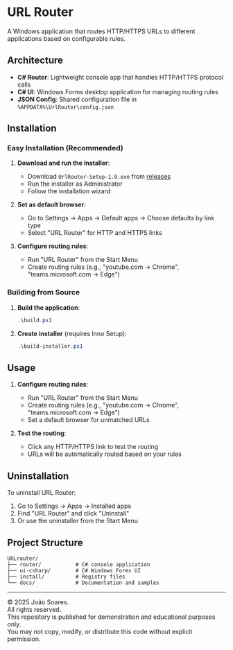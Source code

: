 # URL Router

A Windows application that routes HTTP/HTTPS URLs to different applications based on configurable rules.

## Architecture

- **C# Router**: Lightweight console app that handles HTTP/HTTPS protocol calls
- **C# UI**: Windows Forms desktop application for managing routing rules
- **JSON Config**: Shared configuration file in `%APPDATA%\UrlRouter\config.json`

## Installation

### Easy Installation (Recommended)

1. **Download and run the installer**:
   - Download `UrlRouter-Setup-1.0.exe` from [releases](https://github.com/Morthor/url_router/releases/tag/1.0)
   - Run the installer as Administrator
   - Follow the installation wizard

2. **Set as default browser**:
   - Go to Settings → Apps → Default apps → Choose defaults by link type
   - Select "URL Router" for HTTP and HTTPS links

3. **Configure routing rules**:
   - Run "URL Router" from the Start Menu
   - Create routing rules (e.g., "youtube.com → Chrome", "teams.microsoft.com → Edge")

### Building from Source

1. **Build the application**:
   ```powershell
   .\build.ps1
   ```

2. **Create installer** (requires Inno Setup):
   ```powershell
   .\build-installer.ps1
   ```

## Usage

1. **Configure routing rules**:
   - Run "URL Router" from the Start Menu
   - Create routing rules (e.g., "youtube.com → Chrome", "teams.microsoft.com → Edge")
   - Set a default browser for unmatched URLs

2. **Test the routing**:
   - Click any HTTP/HTTPS link to test the routing
   - URLs will be automatically routed based on your rules

## Uninstallation

To uninstall URL Router:
1. Go to Settings → Apps → Installed apps
2. Find "URL Router" and click "Uninstall"
3. Or use the uninstaller from the Start Menu

## Project Structure

```
URLrouter/
├── router/           # C# console application
├── ui-csharp/        # C# Windows Forms UI
├── install/          # Registry files
└── docs/             # Documentation and samples
```

---

© 2025 João Soares.  
All rights reserved.  
This repository is published for demonstration and educational purposes only.  
You may not copy, modify, or distribute this code without explicit permission.